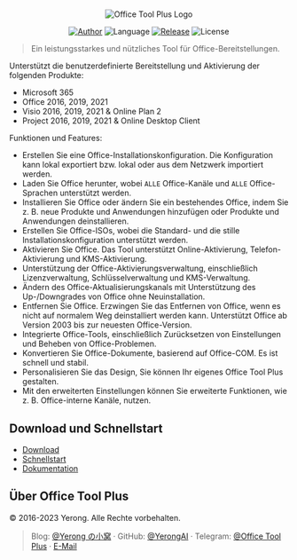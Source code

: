 #

<p align="center">
<img alt="Office Tool Plus Logo" src="https://otp.landian.vip/static/images/logo.webp"/>
</p>

<p align="center">
<a href="https://www.coolhub.top/" target="_blank"><img alt="Author" src="https://img.shields.io/badge/Author-Yerong-blue?style=flat-square"/></a>
<img alt="Language" src="https://img.shields.io/badge/Language-C%23-green?style=flat-square"/>
<a href="https://otp.landian.vip/" target="_blank"><img alt="Release" src="https://img.shields.io/github/v/release/YerongAI/Office-Tool?style=flat-square"/></a>
<img alt="License" src="https://img.shields.io/github/license/YerongAI/Office-Tool?style=flat-square"/>
</p>

> Ein leistungsstarkes und nützliches Tool für Office-Bereitstellungen.

Unterstützt die benutzerdefinierte Bereitstellung und Aktivierung der folgenden Produkte:

- Microsoft 365
- Office 2016, 2019, 2021
- Visio 2016, 2019, 2021 & Online Plan 2
- Project 2016, 2019, 2021 & Online Desktop Client

Funktionen und Features:

- Erstellen Sie eine Office-Installationskonfiguration. Die Konfiguration kann lokal exportiert bzw. lokal oder aus dem Netzwerk importiert werden.
- Laden Sie Office herunter, wobei `ALLE` Office-Kanäle und `ALLE` Office-Sprachen unterstützt werden.
- Installieren Sie Office oder ändern Sie ein bestehendes Office, indem Sie z. B. neue Produkte und Anwendungen hinzufügen oder Produkte und Anwendungen deinstallieren.
- Erstellen Sie Office-ISOs, wobei die Standard- und die stille Installationskonfiguration unterstützt werden.
- Aktivieren Sie Office. Das Tool unterstützt Online-Aktivierung, Telefon-Aktivierung und KMS-Aktivierung.
- Unterstützung der Office-Aktivierungsverwaltung, einschließlich Lizenzverwaltung, Schlüsselverwaltung und KMS-Verwaltung.
- Ändern des Office-Aktualisierungskanals mit Unterstützung des Up-/Downgrades von Office ohne Neuinstallation.
- Entfernen Sie Office. Erzwingen Sie das Entfernen von Office, wenn es nicht auf normalem Weg deinstalliert werden kann. Unterstützt Office ab Version 2003 bis zur neuesten Office-Version.
- Integrierte Office-Tools, einschließlich Zurücksetzen von Einstellungen und Beheben von Office-Problemen.
- Konvertieren Sie Office-Dokumente, basierend auf Office-COM. Es ist schnell und stabil.
- Personalisieren Sie das Design, Sie können Ihr eigenes Office Tool Plus gestalten.
- Mit den erweiterten Einstellungen können Sie erweiterte Funktionen, wie z. B. Office-interne Kanäle, nutzen.

## Download und Schnellstart

- [Download](https://otp.landian.vip/download.html)
- [Schnellstart](https://github.com/YerongAI/Office-Tool/wiki)
- [Dokumentation](https://help.coolhub.top)

## Über Office Tool Plus

© 2016-2023 Yerong. Alle Rechte vorbehalten.

> Blog: [@Yerong の小窝](https://www.coolhub.top/) · GitHub: [@YerongAI](https://github.com/YerongAI) · Telegram: [@Office Tool Plus](https://t.me/s/otp_channel) · [E-Mail](mailto:yerong@coolhub.top)

<!-- © 2021 | German translation by Berny23 | v4.10 | https://steamcommunity.com/id/Berny23 | https://sourceforge.net/u/berny23 | https://github.com/Berny23 -->
